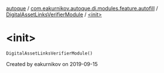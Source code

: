 [autoque](../../index.md) / [com.eakurnikov.autoque.di.modules.feature.autofill](../index.md) / [DigitalAssetLinksVerifierModule](index.md) / [&lt;init&gt;](./-init-.md)

# &lt;init&gt;

`DigitalAssetLinksVerifierModule()`

Created by eakurnikov on 2019-09-15

